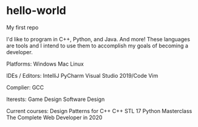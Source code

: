 # hello-world
My first repo

I'd like to program in C++, Python, and Java. And more!
These languages are tools and I intend to use them to accomplish my goals of becoming a developer.

Platforms:
  Windows
  Mac
  Linux

IDEs / Editors:
  IntelliJ
  PyCharm
  Visual Studio 2019/Code
  Vim

Complier:
  GCC

Iterests:
  Game Design
  Software Design

Current courses:
  Design Patterns for C++
  C++ STL 17
  Python Masterclass
  The Complete Web Developer in 2020

